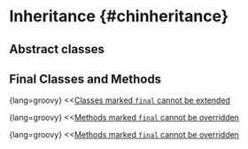# Inheritance {#chinheritance}

## Abstract classes

## Final Classes and Methods

{lang=groovy}
<<[Classes marked `final` cannot be extended](code/09/final_class.groovy)

{lang=groovy}
<<[Methods marked `final` cannot be overridden](code/09/final_method.groovy)


{lang=groovy}
<<[Methods marked `final` cannot be overridden](code/09/final_method2.groovy)
